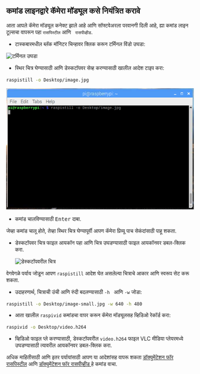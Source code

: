 ## कमांड लाइनद्वारे कॅमेरा मॉड्यूल कसे नियंत्रित करावे

आता आपले कॅमेरा मॉड्यूल कनेक्ट झाले आहे आणि सॉफ्टवेअरला परवानगी दिली आहे, ह्या कमांड लाइन टूल्सचा वापरून पहा ` रासपिस्टील ` आणि ` रासपीव्हीड`.

- टास्कबारमधील ब्लॅक मॉनिटर चिन्हावर क्लिक करून टर्मिनल विंडो उघडा:

![टर्मिनल उघडा](images/open-terminal-annotated.png)

- स्थिर चित्र घेण्यासाठी आणि डेस्कटॉपवर सेव्ह करण्यासाठी खालील आदेश टाइप करा:

```bash
raspistill -o Desktop/image.jpg
```

![रासपिस्टील कमांड टर्मिनलमध्ये दाखल झाली](images/raspistill-image.png)

- कमांड चालविण्यासाठी <kbd>Enter</kbd> दाबा.

जेव्हा कमांड चालू होते, तेव्हा स्थिर चित्र घेण्यापूर्वी आपण कॅमेरा प्रिव्यू पाच सेकंदांसाठी पाहू शकता.

- डेस्कटॉपवर चित्र फाइल आयकॉन पहा आणि चित्र उघडण्यासाठी फाइल आयकॉनवर डबल-क्लिक करा.

    ![डेस्कटॉपवरील चित्र](images/desktop-annotated.png)

वेगवेगळे पर्याय जोडून आपण ` raspistill ` आदेश घेत असलेल्या चित्राचे आकार आणि स्वरूप सेट करू शकता.

- उदाहरणार्थ, चित्राची उंची आणि रुंदी बदलण्यासाठी ` -h 
` आणि ` -w ` जोडा:

```bash
raspistill -o Desktop/image-small.jpg -w 640 -h 480
```

- आता खालील ` raspivid ` कमांडचा वापर करून कॅमेरा मॉड्यूलसह व्हिडिओ रेकॉर्ड करा:

```bash
raspivid -o Desktop/video.h264
```

- व्हिडिओ फाइल प्ले करण्यासाठी, डेस्कटॉपवरील ` video.h264 ` फाइल VLC मीडिया प्लेयरमध्ये उघडण्यासाठी त्यावरील आयकॉनवर डबल-क्लिक करा.

अधिक माहितीसाठी आणि इतर पर्यायांसाठी आपण या आदेशांसह वापरू शकता [डॉक्युमेंटेशन फॉर रासपिस्टील](https://www.raspberrypi.org/documentation/usage/camera/raspicam/raspistill.md) आणि [ डॉक्युमेंटेशन फॉर रासपीव्हीड ](https://www.raspberrypi.org/documentation/usage/camera/raspicam/raspivid.md) हे कमांड वाचा.

